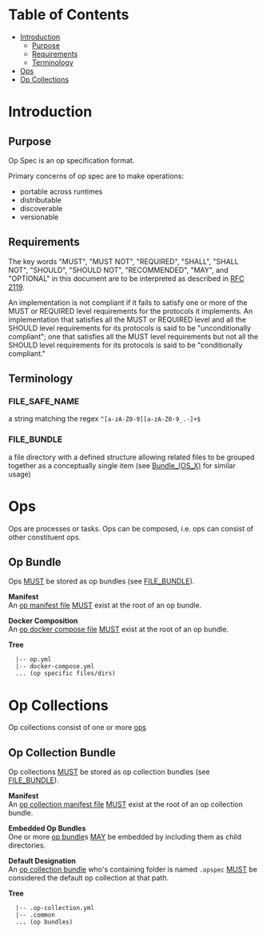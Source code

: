 # Table of Contents
- [Introduction](#introduction)
    - [Purpose](#purpose)
    - [Requirements](#requirements)
    - [Terminology](#terminology)
- [Ops](#ops)
- [Op Collections](#op-collections)

# Introduction

## Purpose
Op Spec is an op specification format.

Primary concerns of op spec are to make operations:
- portable across runtimes
- distributable
- discoverable
- versionable

## Requirements
The key words "MUST", "MUST NOT", "REQUIRED", "SHALL", "SHALL NOT", "SHOULD", "SHOULD NOT", 
"RECOMMENDED", "MAY", and "OPTIONAL" in this document are to be interpreted as described in 
[RFC 2119](https://tools.ietf.org/html/rfc2119).

An implementation is not compliant if it fails to satisfy one or more of the MUST or REQUIRED 
level requirements for the protocols it implements. An implementation that satisfies all the MUST or 
REQUIRED level and all the SHOULD level requirements for its protocols is said to be "unconditionally 
compliant"; one that satisfies all the MUST level requirements but not all the SHOULD level 
requirements for its protocols is said to be "conditionally compliant."

## Terminology

### FILE_SAFE_NAME
a string matching the regex `^[a-zA-Z0-9][a-zA-Z0-9_.-]+$`

### FILE_BUNDLE
a file directory with a defined structure allowing related files to be grouped together as a conceptually single item (see <a href="https://en.wikipedia.org/wiki/Bundle_(OS_X)">Bundle_(OS_X)</a> for similar usage)


# Ops
Ops are processes or tasks. Ops can be composed, i.e. ops can consist of other constituent ops. 

## Op Bundle
Ops [MUST](./index.md#requirements) be stored as op bundles (see [FILE_BUNDLE](#file_bundle)).

**Manifest**  
An [op manifest file](op-manifest-file.md) [MUST](./index.md#requirements) 
exist at the root of an op bundle.

**Docker Composition**  
An [op docker compose file](./op-docker-compose-file.md) [MUST](./index.md#requirements) 
exist at the root of an op bundle.

**Tree**  
```TEXT
  |-- op.yml
  |-- docker-compose.yml
  ... (op specific files/dirs)
```

# Op Collections
Op collections consist of one or more [ops](#ops)

## Op Collection Bundle
Op collections [MUST](./index.md#requirements) be stored as op collection bundles (see [FILE_BUNDLE](#file_bundle)).

**Manifest**  
An [op collection manifest file](op-collection-manifest-file.md)
[MUST](./index.md#requirements) exist at the root of an op collection bundle.

**Embedded Op Bundles**  
One or more [op bundle](#op-bundle)s [MAY](./index.md#requirements) be embedded
by including them as child directories.

**Default Designation**  
An [op collection bundle](#op-collection-bundle) who's containing folder is named `.opspec` 
[MUST](./index.md#requirements) be considered the default op collection at that path.

**Tree**  
```TEXT
  |-- .op-collection.yml
  |-- .common
  ... (op bundles)
```
